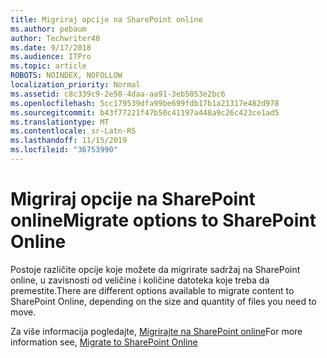 ```yaml
---
title: Migriraj opcije na SharePoint online
ms.author: pebaum
author: Techwriter40
ms.date: 9/17/2018
ms.audience: ITPro
ms.topic: article
ROBOTS: NOINDEX, NOFOLLOW
localization_priority: Normal
ms.assetid: c8c339c9-2e50-4daa-aa91-3eb5053e2bc6
ms.openlocfilehash: 5cc179539dfa99be699fdb17b1a21317e482d978
ms.sourcegitcommit: b43f77221f47b50c41197a448a9c26c423ce1ad5
ms.translationtype: MT
ms.contentlocale: sr-Latn-RS
ms.lasthandoff: 11/15/2019
ms.locfileid: "36753990"
---
```

# <a name="migrate-options-to-sharepoint-online"></a><span data-ttu-id="e7bd6-102">Migriraj opcije na SharePoint online</span><span class="sxs-lookup"><span data-stu-id="e7bd6-102">Migrate options to SharePoint Online</span></span>

<span data-ttu-id="e7bd6-103">Postoje različite opcije koje možete da migrirate sadržaj na SharePoint online, u zavisnosti od veličine i količine datoteka koje treba da premestite.</span><span class="sxs-lookup"><span data-stu-id="e7bd6-103">There are different options available to migrate content to SharePoint Online, depending on the size and quantity of files you need to move.</span></span>
  
<span data-ttu-id="e7bd6-104">Za više informacija pogledajte, [Migrirajte na SharePoint online](https://go.microsoft.com/fwlink/?linkid-2022029)</span><span class="sxs-lookup"><span data-stu-id="e7bd6-104">For more information see, [Migrate to SharePoint Online](https://go.microsoft.com/fwlink/?linkid-2022029)</span></span>
  

